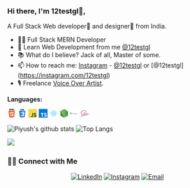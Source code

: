 ### Hi there, I'm 12testgl👦,
A Full Stack Web developer🎯 and designer🌈 from India.

- 👨‍💻 Full Stack MERN Developer
- 🎥 Learn Web Development from me [@12testgl](https://www.youtube.com/12testgl) <!-- - 🌱 Currently learning Svelte. -->
- 📚 What do I believe? Jack of all, Master of some.
- 📫 How to reach me: [Instagram](https://instagram.com/12testgl) - [@12testgl](https://instagram.com/12testgl) or [@12testgl]
(https://instagram.com/12testgl)
- 🎙 Freelance [Voice Over Artist](https://12testgl.netlify.app/).

**Languages:**  

<code><img height="20" src="https://raw.githubusercontent.com/github/explore/80688e429a7d4ef2fca1e82350fe8e3517d3494d/topics/html/html.png"></code>
<code><img height="20" src="https://raw.githubusercontent.com/github/explore/80688e429a7d4ef2fca1e82350fe8e3517d3494d/topics/css/css.png"></code>
<code><img height="20" src="https://raw.githubusercontent.com/github/explore/80688e429a7d4ef2fca1e82350fe8e3517d3494d/topics/javascript/javascript.png"></code>
<code><img height="20" src="https://raw.githubusercontent.com/github/explore/80688e429a7d4ef2fca1e82350fe8e3517d3494d/topics/typescript/typescript.png"></code>
<code><img height="20" src="https://raw.githubusercontent.com/github/explore/80688e429a7d4ef2fca1e82350fe8e3517d3494d/topics/react/react.png"></code>
<code><img height="20" src="https://raw.githubusercontent.com/github/explore/80688e429a7d4ef2fca1e82350fe8e3517d3494d/topics/nodejs/nodejs.png"></code>
<code><img height="20" src="https://raw.githubusercontent.com/github/explore/80688e429a7d4ef2fca1e82350fe8e3517d3494d/topics/mongodb/mongodb.png"></code>
<code><img height="20" src="https://raw.githubusercontent.com/github/explore/80688e429a7d4ef2fca1e82350fe8e3517d3494d/topics/sass/sass.png"></code>

![Piyush's github stats](https://github-readme-stats.vercel.app/api?username=12testgl&theme=tokyonight&show_icons=true&hide=["issues"])
![Top Langs](https://github-readme-stats.vercel.app/api/top-langs/?username=12testgl&theme=tokyonight&layout=compact)

![](https://komarev.com/ghpvc/?username=12testgl)

<h3> 🤝🏻 Connect with Me </h3>

<p align="center">
 <!-- <a href="https://www.12testgl.com/"><img alt="Website" src="https://img.shields.io/badge/Website-www.adityavsingh.com-blue?style=flat-square&logo=google-chrome"></a> -->
<a href="https://www.linkedin.com/in/12testgl/"><img alt="LinkedIn" src="https://img.shields.io/badge/LinkedIn-12testgl-blue?style=flat-square&logo=linkedin"></a>
<a href="https://www.instagram.com/12testgl.vo/"><img alt="Instagram" src="https://img.shields.io/badge/12testgl-blue?style=flat-square&logo=instagram"></a>
<a href="mailto:12testgl@gmail.com"><img alt="Email" src="https://img.shields.io/badge/Email-12testgl@gmail.com-blue?style=flat-square&logo=gmail"></a>
</p>

 <!--⭐️ From [12testgl](https://github.com/12testgl)-->
